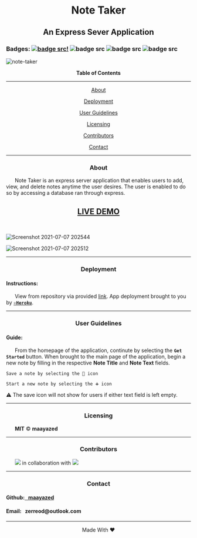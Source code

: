 <div align='center'>
<h1><strong>Note Taker</strong></h1>
<h2>An Express Sever Application</h2>
</div>

### Badges: [![badge src!](https://img.shields.io/badge/license-MIT-blue)](https://opensource.org/licenses) ![badge src](https://img.shields.io/badge/JavaScript-63.7%25-yellow) ![badge src](https://img.shields.io/badge/HTML-25.0%25-red) ![badge src](https://img.shields.io/badge/CSS-11.3%25-blueviolet)

![note-taker](https://user-images.githubusercontent.com/79816212/124846433-6dfab980-df5e-11eb-82c1-1b6dae418d21.gif)

<div align='center'>
<strong>Table of Contents</strong>  
<hr>
    <p><a href='#desc'>About</a></p>
    <p><a href='#deploy'>Deployment</a></p>
    <p><a href='#user'>User Guidelines</a></p>
    <p><a href='#license'>Licensing</a></p>
    <p><a href='#contribute'>Contributors</a></p>
    <p><a href='#contact'>Contact</a></p>

<hr>
</div>

<div align='center'>
    <h3><a id='desc'>About</a></h3>
</div>

<div>
&nbsp;&nbsp;&nbsp;&nbsp;&nbsp;&nbsp;Note Taker is an express server application that enables users to add, view, and delete notes anytime the user desires. The user is enabled to do so by accessing a database ran through express.
</div>

<h2 align="center"><strong><a href='https://aqueous-headland-91098.herokuapp.com/'>LIVE DEMO</a></strong></h2>

<br>

![Screenshot 2021-07-07 202544](https://user-images.githubusercontent.com/79816212/124848004-9c2dc880-df61-11eb-8b0d-c58b0e5aaa95.png)

![Screenshot 2021-07-07 202512](https://user-images.githubusercontent.com/79816212/124848017-a5b73080-df61-11eb-99e5-f8232b820c7d.png)

<hr>

<div align='center'>
    <h3><a id='deploy'>Deployment</a></h3>
</div>

<div>
<h4>Instructions: </h4>
&nbsp;&nbsp;&nbsp;&nbsp;&nbsp;&nbsp;View from repository via provided <a href='https://aqueous-headland-91098.herokuapp.com/'>link</a>. App deployment brought to you by <code><strong><a href='https://www.heroku.com/free'>⚛️Heroku</a></strong></code>.
</div>

<hr>

<div align='center'>
    <h3><a id='user'>User Guidelines</a></h3>
</div>

<div>
<h4>Guide: </h4> 
&nbsp;&nbsp;&nbsp;&nbsp;&nbsp;&nbsp;From the homepage of the application, continute by selecting the <code><strong>Get Started</strong></code> button. When brought to the main page of the application, begin a new note by filling in the respective <strong>Note Title</strong> and <strong>Note Text</strong> fields.
    
<pre><code>Save a note by selecting the 💾 icon</code></pre>
<pre><code>Start a new note by selecting the ➕ icon</code></pre>
    
⚠️ The save icon will not show for users if either text field is left empty.
    
</div>

<hr>

<div align='center'>
    <h3><a id='license'>Licensing</a></h3>
</div>

<div>
&nbsp;&nbsp;&nbsp;&nbsp;&nbsp;&nbsp;<strong>MIT</strong> © <strong>maayazed</strong>
</div>

<hr>

<div align='center'>
    <h3><a id='contribute'>Contributors</a></h3>
</div>

<div>
&nbsp;&nbsp;&nbsp;&nbsp;&nbsp;&nbsp;<a href='https://github.com/maayazed/'><img src='https://img.shields.io/badge/User-maayazed-blue'></a> in collaboration with 
<img src='https://user-images.githubusercontent.com/79816212/124851153-989d4000-df67-11eb-95c2-463c223bf673.png'>
</div>

<hr>

<div align='center'>
    <h3><a id='contact'>Contact</a></h3>
</div>

<div>
<h4>Github:<a href='https://github.com/maayazed/'>&nbsp;&nbsp;&nbsp;maayazed</a></h4>
<h4>Email:&nbsp;&nbsp;&nbsp;zerreod@outlook.com</h4>
</div>

<hr>

<div align="center">Made With ❤️</div>

